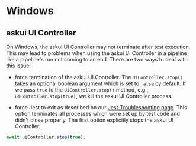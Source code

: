 # Windows

## askui UI Controller 

On Windows, the askui UI Controller may not terminate after test execution. This may lead to problems when using the askui UI Controller in a pipeline like a pipeline's run not coming to an end. There are two ways to deal with this issue:

- force termination of the askui UI Controller. The `UiController.stop()` takes an optional boolean argument which is set to `false` by default. If we pass `true` to the `UiController.stop()` method, e.g., `uiController.stop(true)`,  we kill the askui UI Controller process. 

- force Jest to exit as described on our [Jest-Troubleshooting page](jest.md). This option terminates all processes which were set up by test code and didn't close properly. The first option explicitly stops the askui UI Controller. 

```typescript
await uiController.stop(true);
```
 